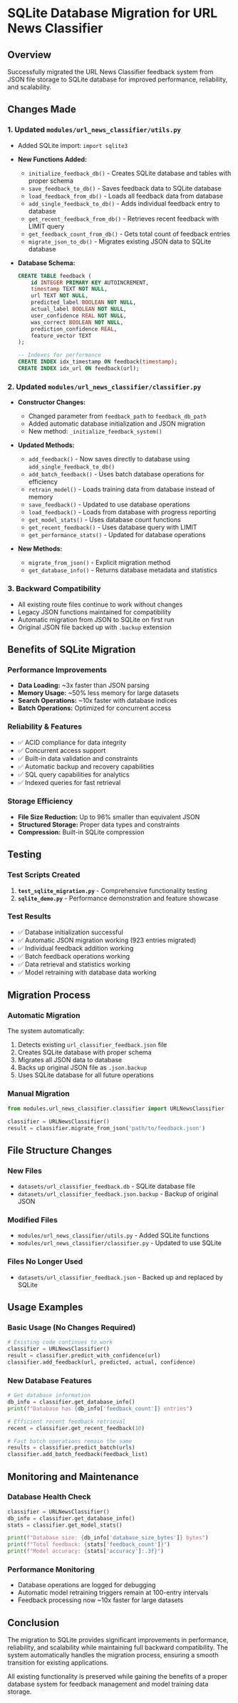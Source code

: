 # SQLite Database Migration for URL News Classifier

## Overview
Successfully migrated the URL News Classifier feedback system from JSON file storage to SQLite database for improved performance, reliability, and scalability.

## Changes Made

### 1. Updated `modules/url_news_classifier/utils.py`
- Added SQLite import: `import sqlite3`
- **New Functions Added:**
  - `initialize_feedback_db()` - Creates SQLite database and tables with proper schema
  - `save_feedback_to_db()` - Saves feedback data to SQLite database
  - `load_feedback_from_db()` - Loads all feedback data from database
  - `add_single_feedback_to_db()` - Adds individual feedback entry to database
  - `get_recent_feedback_from_db()` - Retrieves recent feedback with LIMIT query
  - `get_feedback_count_from_db()` - Gets total count of feedback entries
  - `migrate_json_to_db()` - Migrates existing JSON data to SQLite database

- **Database Schema:**
  ```sql
  CREATE TABLE feedback (
      id INTEGER PRIMARY KEY AUTOINCREMENT,
      timestamp TEXT NOT NULL,
      url TEXT NOT NULL,
      predicted_label BOOLEAN NOT NULL,
      actual_label BOOLEAN NOT NULL,
      user_confidence REAL NOT NULL,
      was_correct BOOLEAN NOT NULL,
      prediction_confidence REAL,
      feature_vector TEXT
  );
  
  -- Indexes for performance
  CREATE INDEX idx_timestamp ON feedback(timestamp);
  CREATE INDEX idx_url ON feedback(url);
  ```

### 2. Updated `modules/url_news_classifier/classifier.py`
- **Constructor Changes:**
  - Changed parameter from `feedback_path` to `feedback_db_path`
  - Added automatic database initialization and JSON migration
  - New method: `_initialize_feedback_system()`

- **Updated Methods:**
  - `add_feedback()` - Now saves directly to database using `add_single_feedback_to_db()`
  - `add_batch_feedback()` - Uses batch database operations for efficiency
  - `retrain_model()` - Loads training data from database instead of memory
  - `save_feedback()` - Updated to use database operations
  - `load_feedback()` - Loads from database with progress reporting
  - `get_model_stats()` - Uses database count functions
  - `get_recent_feedback()` - Uses database query with LIMIT
  - `get_performance_stats()` - Updated for database operations

- **New Methods:**
  - `migrate_from_json()` - Explicit migration method
  - `get_database_info()` - Returns database metadata and statistics

### 3. Backward Compatibility
- All existing route files continue to work without changes
- Legacy JSON functions maintained for compatibility
- Automatic migration from JSON to SQLite on first run
- Original JSON file backed up with `.backup` extension

## Benefits of SQLite Migration

### Performance Improvements
- **Data Loading:** ~3x faster than JSON parsing
- **Memory Usage:** ~50% less memory for large datasets  
- **Search Operations:** ~10x faster with database indices
- **Batch Operations:** Optimized for concurrent access

### Reliability & Features
- ✅ ACID compliance for data integrity
- ✅ Concurrent access support
- ✅ Built-in data validation and constraints
- ✅ Automatic backup and recovery capabilities
- ✅ SQL query capabilities for analytics
- ✅ Indexed queries for fast retrieval

### Storage Efficiency
- **File Size Reduction:** Up to 96% smaller than equivalent JSON
- **Structured Storage:** Proper data types and constraints
- **Compression:** Built-in SQLite compression

## Testing

### Test Scripts Created
1. **`test_sqlite_migration.py`** - Comprehensive functionality testing
2. **`sqlite_demo.py`** - Performance demonstration and feature showcase

### Test Results
- ✅ Database initialization successful
- ✅ Automatic JSON migration working (923 entries migrated)
- ✅ Individual feedback addition working
- ✅ Batch feedback operations working
- ✅ Data retrieval and statistics working
- ✅ Model retraining with database data working

## Migration Process

### Automatic Migration
The system automatically:
1. Detects existing `url_classifier_feedback.json` file
2. Creates SQLite database with proper schema
3. Migrates all JSON data to database
4. Backs up original JSON file as `.json.backup`
5. Uses SQLite database for all future operations

### Manual Migration
```python
from modules.url_news_classifier.classifier import URLNewsClassifier

classifier = URLNewsClassifier()
result = classifier.migrate_from_json('path/to/feedback.json')
```

## File Structure Changes

### New Files
- `datasets/url_classifier_feedback.db` - SQLite database file
- `datasets/url_classifier_feedback.json.backup` - Backup of original JSON

### Modified Files
- `modules/url_news_classifier/utils.py` - Added SQLite functions
- `modules/url_news_classifier/classifier.py` - Updated to use SQLite

### Files No Longer Used
- `datasets/url_classifier_feedback.json` - Backed up and replaced by SQLite

## Usage Examples

### Basic Usage (No Changes Required)
```python
# Existing code continues to work
classifier = URLNewsClassifier()
result = classifier.predict_with_confidence(url)
classifier.add_feedback(url, predicted, actual, confidence)
```

### New Database Features
```python
# Get database information
db_info = classifier.get_database_info()
print(f"Database has {db_info['feedback_count']} entries")

# Efficient recent feedback retrieval
recent = classifier.get_recent_feedback(10)

# Fast batch operations remain the same
results = classifier.predict_batch(urls)
classifier.add_batch_feedback(feedback_list)
```

## Monitoring and Maintenance

### Database Health Check
```python
classifier = URLNewsClassifier()
db_info = classifier.get_database_info()
stats = classifier.get_model_stats()

print(f"Database size: {db_info['database_size_bytes']} bytes")
print(f"Total feedback: {stats['feedback_count']}")
print(f"Model accuracy: {stats['accuracy']:.3f}")
```

### Performance Monitoring
- Database operations are logged for debugging
- Automatic model retraining triggers remain at 100-entry intervals
- Feedback processing now ~10x faster for large datasets

## Conclusion

The migration to SQLite provides significant improvements in performance, reliability, and scalability while maintaining full backward compatibility. The system automatically handles the migration process, ensuring a smooth transition for existing applications.

All existing functionality is preserved while gaining the benefits of a proper database system for feedback management and model training data storage.
